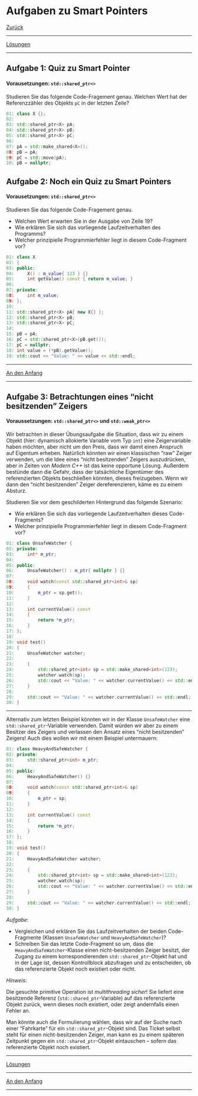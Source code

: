 # Aufgaben zu Smart Pointers

[Zurück](Exercises.md)

---

[Lösungen](Exercises_15_SmartPointers.cpp)

---

## Aufgabe 1: Quiz zu Smart Pointer

#### Vorausetzungen: `std::shared_ptr<>`

Studieren Sie das folgende Code-Fragement genau.
Welchen Wert hat der Referenzzähler des Objekts `pC` in der letzten Zeile?

```cpp
01: class X {};
02: 
03: std::shared_ptr<X> pA;
04: std::shared_ptr<X> pB;
05: std::shared_ptr<X> pC;
06: 
07: pA = std::make_shared<X>();
08: pB = pA; 
09: pC = std::move(pA);
10: pB = nullptr;
```

## Aufgabe 2: Noch ein Quiz zu Smart Pointers

#### Vorausetzungen: `std::shared_ptr<>`

Studieren Sie das folgende Code-Fragement genau.

  * Welchen Wert erwarten Sie in der Ausgabe von Zeile 19?
  * Wie erklären Sie sich das vorliegende Laufzeitverhalten des Programms?
  * Welcher prinzipielle Programmierfehler liegt in diesem Code-Fragment vor?

```cpp
01: class X
02: {
03: public:
04:     X() : m_value{ 123 } {}
05:     int getValue() const { return m_value; }
06: 
07: private:
08:     int m_value;
09: };
10: 
11: std::shared_ptr<X> pA{ new X{} };
12: std::shared_ptr<X> pB;
13: std::shared_ptr<X> pC;
14: 
15: pB = pA;
16: pC = std::shared_ptr<X>(pB.get());
17: pC = nullptr; 
18: int value = (*pB).getValue();
19: std::cout << "Value: " << value << std::endl;
```

---

[An den Anfang](#aufgaben-zu-smart-pointers)

---

## Aufgabe 3: Betrachtungen eines &ldquo;nicht besitzenden&rdquo; Zeigers

#### Voraussetzungen: `std::shared_ptr<>` und `std::weak_ptr<>`

Wir betrachten in dieser Übungsaufgabe die Situation, dass wir zu einem Objekt
(hier: dynamisch allokierte Variable vom Typ `int`)
eine Zeigervariable haben möchten, aber nicht um den Preis, dass wir damit
einen Anspruch auf Eigentum erheben.
Natürlich könnten wir einen klassischen &ldquo;raw&rdquo; Zeiger verwenden,
um die Idee eines &ldquo;nicht besitzenden&rdquo; Zeigers auszudrücken,
aber in Zeiten von *Modern C++* ist das keine opportune Lösung.
Außerdem bestünde dann die Gefahr, dass der tatsächliche Eigentümer des referenzierten Objekts beschließen könnten, dieses freizugeben.
Wenn wir dann den &ldquo;nicht besitzenden&rdquo; Zeiger dereferenzieren, käme es zu einem Absturz.

Studieren Sie vor dem geschilderten Hintergrund das folgende Szenario:

  * Wie erklären Sie sich das vorliegende Laufzeitverhalten dieses Code-Fragments?
  * Welcher prinzipielle Programmierfehler liegt in diesem Code-Fragment vor?

```cpp
01: class UnsafeWatcher {
02: private:
03:     int* m_ptr;
04: 
05: public:
06:     UnsafeWatcher() : m_ptr{ nullptr } {}
07: 
08:     void watch(const std::shared_ptr<int>& sp)
09:     {
10:         m_ptr = sp.get();
11:     }
12: 
13:     int currentValue() const
14:     {
15:         return *m_ptr;
16:     }
17: };
18: 
19: void test()
20: {
21:     UnsafeWatcher watcher;
22: 
23:     {
24:         std::shared_ptr<int> sp = std::make_shared<int>(123);
25:         watcher.watch(sp);
26:         std::cout << "Value: " << watcher.currentValue() << std::endl;
27:     }
28: 
29:     std::cout << "Value: " << watcher.currentValue() << std::endl;
30: }
```

---

Alternativ zum letzten Beispiel könnten wir in der Klasse `UnsafeWatcher` eine `std::shared_ptr`-Variable verwenden.
Damit würden wir aber zu einem Besitzer des Zeigers und verlassen den Ansatz eines &ldquo;nicht besitzenden&rdquo; Zeigers!
Auch dies wollen wir mit einem Beispiel untermauern:

```cpp
01: class HeavyAndSafeWatcher {
02: private:
03:     std::shared_ptr<int> m_ptr;
04: 
05: public:
06:     HeavyAndSafeWatcher() {}
07: 
08:     void watch(const std::shared_ptr<int>& sp)
09:     {
10:         m_ptr = sp;
11:     }
12: 
13:     int currentValue() const
14:     {
15:         return *m_ptr;
16:     }
17: };
18: 
19: void test()
20: {
21:     HeavyAndSafeWatcher watcher;
22: 
23:     {
24:         std::shared_ptr<int> sp = std::make_shared<int>(123);
25:         watcher.watch(sp);
26:         std::cout << "Value: " << watcher.currentValue() << std::endl;
27:     }
28: 
29:     std::cout << "Value: " << watcher.currentValue() << std::endl;
30: }
```

*Aufgabe*: 

  * Vergleichen und erklären Sie das Laufzeitverhalten der beiden Code-Fragmente (Klassen `UnsafeWatcher` und `HeavyAndSafeWatcher`)?
  * Schreiben Sie das letzte Code-Fragment so um, dass die `HeavyAndSafeWatcher`-Klasse
    einen nicht-besitzenden Zeiger besitzt, der Zugang zu einem korrespondierenden `std::shared_ptr`-Objekt hat und in der Lage ist, 
    dessen Kontrollblock abzufragen und zu entscheiden, ob das referenzierte Objekt noch existiert oder nicht.

*Hinweis*: 

Die gesuchte primitive Operation ist *multithreading sicher*!
Sie liefert eine besitzende Referenz (`std::shared_ptr`-Variable) auf das
referenzierte Objekt zurück, wenn dieses noch existiert, oder zeigt andernfalls einen Fehler an.

Man könnte auch die Formulierung wählen, dass wir auf der Suche nach einer &ldquo;Fahrkarte&rdquo;
für ein `std::shared_ptr`-Objekt sind.
Das Ticket selbst steht für einen nicht-besitzenden Zeiger,
man kann es zu einem späteren Zeitpunkt gegen ein `std::shared_ptr`-Objekt eintauschen &ndash; sofern
das referenzierte Objekt noch existiert.

---

[Lösungen](Exercises_15_SmartPointers.cpp)

---

[An den Anfang](#aufgaben-zu-smart-pointers)

---
